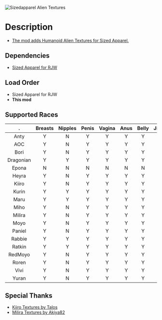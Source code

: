 ![Sizedapparel Alien Textures](https://gitgud.io/NyaamZ/sizedapparel-alien-textures/-/raw/master/About/preview.png)

# Description
- [The mod adds Humanoid Alien Textures for Sized Apparel.](https://gitgud.io/NyaamZ/sizedapparel-alien-textures)

## Dependencies
- [Sized Apparel for RJW](https://gitgud.io/ll.mirrors/sized-apparel-zero)

## Load Order
- Sized Apparel for RJW
- **This mod**

## Supported Races
|.|Breasts|Nipples|Penis|Vagina|Anus|Belly|JiggleUp|
|:---:|:---:|:---:|:---:|:---:|:---:|:---:|:---:|
|Anty|Y|N|Y|Y|Y|Y|N|
|AOC|Y|N|Y|Y|Y|Y|N|
|Bori|Y|N|Y|Y|Y|Y|N|
|Dragonian|Y|Y|Y|Y|Y|Y|Y|
|Epona|N|N|N|N|N|N|N|
|Heyra|Y|N|Y|Y|Y|Y|N|
|Kiiro|Y|N|Y|Y|Y|Y|Y|
|Kurin|Y|Y|Y|Y|Y|Y|Y|
|Maru|Y|Y|Y|Y|Y|Y|Y|
|Miho|Y|N|Y|Y|Y|Y|N|
|Milira|Y|N|Y|Y|Y|Y|Y|
|Moyo|Y|N|Y|Y|Y|Y|N|
|Paniel|Y|N|Y|Y|Y|Y|N|
|Rabbie|Y|Y|Y|Y|Y|Y|N|
|Ratkin|Y|Y|Y|Y|Y|Y|N|
|RedMoyo|Y|N|Y|Y|Y|Y|N|
|Roren|Y|N|Y|Y|Y|Y|N|
|Vivi|Y|N|Y|Y|Y|Y|N|
|Yuran|Y|N|Y|Y|Y|Y|N|


## Special Thanks
- [Kiiro Textures by Talos](https://gitgud.io/ll.mirrors/sized-apparel-kiiro)
- [Milira Textures by Akiya82](https://gitgud.io/Akiya82/sized_apparel_zero_patch-milira_race)

<!---Push an existing folder (INIT)

cd existing_folder
git init --initial-branch=master
git remote add origin git@ssh.gitgud.io:NyaamZ/sizedapparel-alien-textures.git
git add .
git commit -m "Initial commit"
git push --set-upstream origin master


-Push an existing folder (Update)

git add .
git commit -m "2024_0701"
git push -u origin master
-->